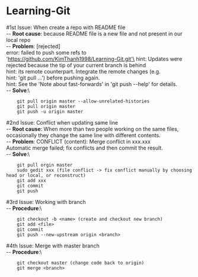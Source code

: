 # Learning-Git

#1st Issue: When create a repo with README file\
-- **Root cause**: because README file is a new file and not present in our local repo\
-- **Problem**: [rejected]\
	error: failed to push some refs to 'https://github.com/KimThanh1998/Learning-Git.git'\
	hint: Updates were rejected because the tip of your current branch is behind\
	hint: its remote counterpart. Integrate the remote changes (e.g.\
	hint: 'git pull ...') before pushing again.\
	hint: See the 'Note about fast-forwards' in 'git push --help' for details.\
-- **Solve**:\
```
	git pull origin master --allow-unrelated-histories
	git pull origin master
	git push -u origin master
```

#2nd Issue: Conflict when updating same line\
-- **Root cause**: When more than two people working on the same files, occasionally they change the same line with different contents.\
-- **Problem**: CONFLICT (content): Merge conflict in xxx.xxx \
Automatic merge failed; fix conflicts and then commit the result.\
-- **Solve**:\
```
	git pull orgin master
	sudo gedit xxx (file conflict -> fix conflict manually by choosing head or local, or reconstruct)
	git add xxx
	git commit 
	git push
```
	
#3rd Issue: Working with branch\
-- **Procedure**:\
```
	git checkout -b <name> (create and checkout new branch)
	git add <file>
	git commit
	git push --new-upstream origin <branch>
```
	
#4th Issue: Merge with master branch\
-- **Procedure**:\
```
	git checkout master (change code back to origin)
	git merge <branch>
```
